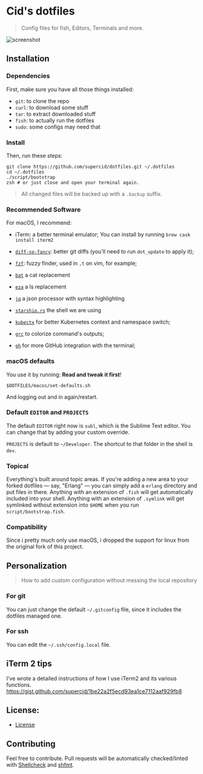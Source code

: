 # Cid's dotfiles

> Config files for fish, Editors, Terminals and more.

![screenshot](https://user-images.githubusercontent.com/2778820/190071971-de22780e-9978-4fcc-8242-922da8bbc9d0.png)

## Installation

### Dependencies

First, make sure you have all those things installed:

- `git`: to clone the repo
- `curl`: to download some stuff
- `tar`: to extract downloaded stuff
- `fish`: to actually run the dotfiles
- `sudo`: some configs may need that

### Install

Then, run these steps:

```console
git clone https://github.com/supercid/dotfiles.git ~/.dotfiles
cd ~/.dotfiles
./script/bootstrap
zsh # or just close and open your terminal again.
```

> All changed files will be backed up with a `.backup` suffix.

### Recommended Software

For macOS, I recommend:

- iTerm: a better terminal emulator;
You can install by running 
 `brew cask install iterm2`

- [`diff-so-fancy`](https://github.com/so-fancy/diff-so-fancy):
better git diffs (you'll need to run `dot_update` to apply it);
- [`fzf`](https://github.com/junegunn/fzf):
fuzzy finder, used in `,t` on vim, for example;
- [`bat`](https://github.com/sharkdp/bat)
a cat replacement
- [`eza`](https://github.com/eza-community/eza)
a ls replacement
- [`jq`](https://github.com/stedolan/jq)
a json processor with syntax highlighting
- [`starship.rs`](https://starship.rs) the shell we are using
- [`kubectx`](https://github.com/ahmetb/kubectx) for better Kubernetes context and namespace switch;
- [`grc`](https://github.com/garabik/grc) to colorize command's outputs;
- [`gh`](https://github.com/cli/cli) for more GitHub integration with the terminal;


### macOS defaults

You use it by running: **Read and tweak it first**!

```console
$DOTFILES/macos/set-defaults.sh
```

And logging out and in again/restart.

### Default `EDITOR` and `PROJECTS`

The default `EDITOR` right now is `subl`, which is the Sublime Text editor. 
You can change that by adding your custom override.

`PROJECTS` is default to `~/Developer`. The shortcut to that folder in the shell
is `dev`.

### Topical

Everything's built around topic areas. If you're adding a new area to your
forked dotfiles — say, "Erlang" — you can simply add a `erlang` directory and
put files in there. Anything with an extension of `.fish` will get automatically
included into your shell. Anything with an extension of `.symlink` will get
symlinked without extension into `$HOME` when you run `script/bootstrap.fish`.


### Compatibility

Since i pretty much only use macOS, i dropped the support for linux from the 
original fork of this project.

## Personalization

> How to add custom configuration without messing the local repository


### For git

You can just change the default `~/.gitconfig` file, since it includes the
dotfiles managed one.


### For ssh

You can edit the `~/.ssh/config.local` file.


## iTerm 2 tips
I've wrote a detailed instructions of how I use iTerm2 and its various functions.
https://gist.github.com/supercid/1be22a2f5ecd93ea1ce7112aaf929fb8

## License:

- [License](/LICENSE.md)

## Contributing

Feel free to contribute. Pull requests will be automatically
checked/linted with [Shellcheck](https://github.com/koalaman/shellcheck)
and [shfmt](https://github.com/mvdan/sh).

